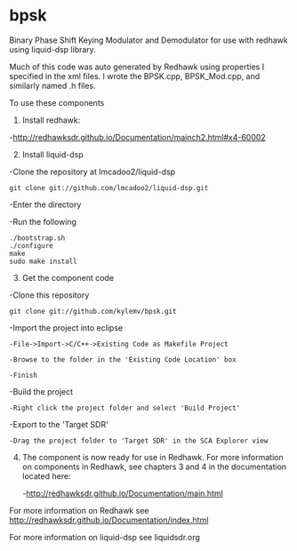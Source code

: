 # bpsk
Binary Phase Shift Keying Modulator and Demodulator for use with redhawk using liquid-dsp library.  

Much of this code was auto generated by Redhawk using properties I specified in the xml files.  I wrote the BPSK.cpp, BPSK_Mod.cpp, and similarly named .h files.  

To use these components 

1) Install redhawk:

  -http://redhawksdr.github.io/Documentation/mainch2.html#x4-60002
  
2) Install liquid-dsp

  -Clone the repository at lmcadoo2/liquid-dsp
  
    git clone git://github.com/lmcadoo2/liquid-dsp.git
    
  -Enter the directory
  
  -Run the following
  
    ./bootstrap.sh
    ./configure
    make
    sudo make install
    
3) Get the component code

  -Clone this repository
  
    git clone git://github.com/kylemv/bpsk.git
    
  -Import the project into eclipse
  
    -File->Import->C/C++->Existing Code as Makefile Project
    
    -Browse to the folder in the 'Existing Code Location' box
    
    -Finish
    
  -Build the project
  
    -Right click the project folder and select 'Build Project'
    
  -Export to the 'Target SDR'
  
    -Drag the project folder to 'Target SDR' in the SCA Explorer view

4) The component is now ready for use in Redhawk.  For more information on
components in Redhawk, see chapters 3 and 4 in the documentation located here: 

      -http://redhawksdr.github.io/Documentation/main.html

For more information on Redhawk see http://redhawksdr.github.io/Documentation/index.html

For more information on liquid-dsp see liquidsdr.org
